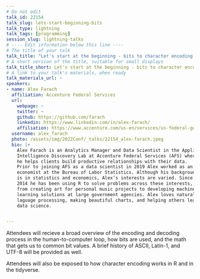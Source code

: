 ```yaml
---
# Do not edit
talk_id: 22154
talk_slug: lets-start-beginning-bits
talk_type: lightning
talk_tags: [programming]
session_slug: lightning-talks
# ---- Edit information below this line ----
# The title of your talk
talk_title: "Let's start at the beginning - bits to character encoding in R"
# A short version of the title, suitable for small displays
talk_title_short: Let's start at the beginning - bits to character encoding in R
# A link to your talk's materials, when ready
talk_materials_url: ~
speakers:
- name: Alex Farach
  affiliation: Accenture Federal Services
  url:
    webpage: ~
    twitter: ~
    github: https://github.com/farach
    linkedin: https://www.linkedin.com/in/alex-farach/
    affiliation: https://www.accenture.com/us-en/services/us-federal-government/artificial-intelligence
  username: alex_farach
  photo: /assets/img/2022Conf/_talks/22154_alex-farach.jpeg
  bio: |+
    Alex Farach is an Analytics Manager and Data Scientist in the Applied
    Intelligence Discovery Lab at Accenture Federal Services (AFS) where
    he helps clients build productive relationships with their data.
    Prior to joining AFS as a data scientist in 2019 Alex worked as an
    economist at the Bureau of Labor Statistics. Although his background
    is in statistics and economics, Alex’s interests are varied. Since
    2014 he has been using R to solve problems across these interests,
    from creating art for personal music projects to developing machine
    learning solutions at large government agencies. Alex loves natural 
    laguage processing, making beautiful charts, and helping others learn 
    data science.


---
```


<!-- ABSTRACT ----
Please write abstract below. You may use simple markdown (links, code style, bold, italics)
-->

Attendees will recieve a broad overview of the encoding and decoding process 
in the human-to-computer loop, how bits are used, and the math that gets us 
to common bit values. A brief history of ASCII, Latin-1, and UTF-8 will be 
provided as well.

Attendees will also be exposed to how character encoding works in R and in
the tidyverse.
